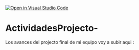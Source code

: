 [![Open in Visual Studio Code](https://classroom.github.com/assets/open-in-vscode-c66648af7eb3fe8bc4f294546bfd86ef473780cde1dea487d3c4ff354943c9ae.svg)](https://classroom.github.com/online_ide?assignment_repo_id=8541990&assignment_repo_type=AssignmentRepo)
# ActividadesProjecto-
Los avances del projecto final de mi equipo voy a subir aqui : 
